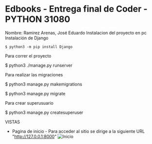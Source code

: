 # Edbooks - Entrega final de Coder - PYTHON 31080
Nombre: Ramirez Arenas, José Eduardo 
Instalacion del proyecto en pc 
Instalación de Django

`$ python3 -m pip install Django`

Para correr el proyecto

$ python3 ./manage.py runserver

Para realizar las migraciones

$ python3 manage.py makemigrations

$ python3 manage.py migrate

Para crear superusuario

$ python3 manage.py createsuperuser

VISTAS
- Pagina de inicio -
Para acceder al sitio se dirige a la siguiente URL "http://127.0.0.1:8000"
![Inicio](https://user-images.githubusercontent.com/106790128/180829141-4c12917c-8af7-48aa-81e8-08572aeb4bd6.PNG)
